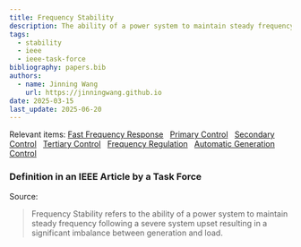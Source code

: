 ```yaml
---
title: Frequency Stability
description: The ability of a power system to maintain steady frequency following a severe system upset.
tags:
  - stability
  - ieee
  - ieee-task-force
bibliography: papers.bib
authors:
  - name: Jinning Wang
    url: https://jinningwang.github.io
date: 2025-03-15
last_update: 2025-06-20
---
```


Relevant items: [Fast Frequency Response](/wiki/fast-frequency-response) &nbsp; [Primary Control](/wiki/primary-control) &nbsp; [Secondary Control](/wiki/secondary-control) &nbsp; [Tertiary Control](/wiki/tertiary-control) &nbsp; [Frequency Regulation](/wiki/frequency-regulation) &nbsp; [Automatic Generation Control](/wiki/automatic-generation-control)

### Definition in an IEEE Article by a Task Force

Source: <d-cite key="kundur2004stability"></d-cite>

> Frequency Stability refers to the ability of a power system to maintain steady frequency following a severe system upset resulting in a significant imbalance between generation and load.
